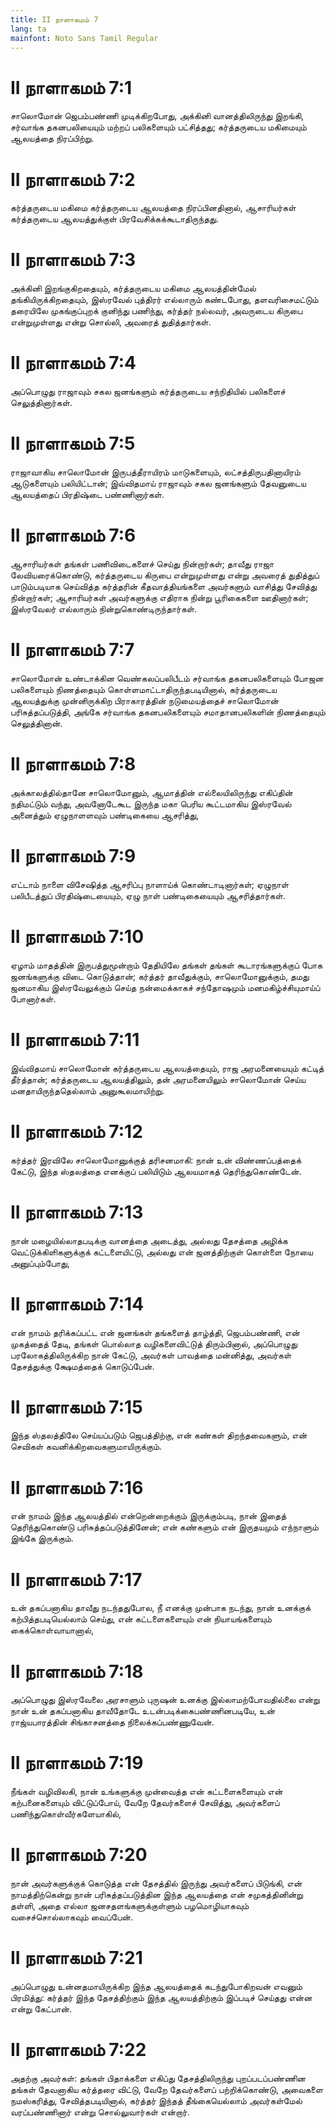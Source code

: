 ```yaml
---
title: II நாளாகமம் 7
lang: ta
mainfont: Noto Sans Tamil Regular
---
```


# II நாளாகமம் 7:1

சாலொமோன் ஜெபம்பண்ணி முடிக்கிறபோது, அக்கினி வானத்திலிருந்து இறங்கி, சர்வாங்க தகனபலியையும் மற்றப் பலிகளையும் பட்சித்தது; கர்த்தருடைய மகிமையும் ஆலயத்தை நிரப்பிற்று.

# II நாளாகமம் 7:2

கர்த்தருடைய மகிமை கர்த்தருடைய ஆலயத்தை நிரப்பினதினால், ஆசாரியர்கள் கர்த்தருடைய ஆலயத்துக்குள் பிரவேசிக்கக்கூடாதிருந்தது.

# II நாளாகமம் 7:3

அக்கினி இறங்குகிறதையும், கர்த்தருடைய மகிமை ஆலயத்தின்மேல் தங்கியிருக்கிறதையும், இஸ்ரவேல் புத்திரர் எல்லாரும் கண்டபோது, தளவரிசைமட்டும் தரையிலே முகங்குப்புறக் குனிந்து பணிந்து, கர்த்தர் நல்லவர், அவருடைய கிருபை என்றுமுள்ளது என்று சொல்லி, அவரைத் துதித்தார்கள்.

# II நாளாகமம் 7:4

அப்பொழுது ராஜாவும் சகல ஜனங்களும் கர்த்தருடைய சந்நிதியில் பலிகளைச் செலுத்தினார்கள்.

# II நாளாகமம் 7:5

ராஜாவாகிய சாலொமோன் இருபத்தீராயிரம் மாடுகளையும், லட்சத்திருபதினாயிரம் ஆடுகளையும் பலியிட்டான்; இவ்விதமாய் ராஜாவும் சகல ஜனங்களும் தேவனுடைய ஆலயத்தைப் பிரதிஷ்டை பண்ணினார்கள்.

# II நாளாகமம் 7:6

ஆசாரியர்கள் தங்கள் பணிவிடைகளைச் செய்து நின்றார்கள்; தாவீது ராஜா லேவியரைக்கொண்டு, கர்த்தருடைய கிருபை என்றுமுள்ளது என்று அவரைத் துதித்துப் பாடும்படியாக செய்வித்த கர்த்தரின் கீதவாத்தியங்களை அவர்களும் வாசித்து சேவித்து நின்றார்கள்; ஆசாரியர்கள் அவர்களுக்கு எதிராக நின்று பூரிகைகளை ஊதினார்கள்; இஸ்ரவேலர் எல்லாரும் நின்றுகொண்டிருந்தார்கள்.

# II நாளாகமம் 7:7

சாலொமோன் உண்டாக்கின வெண்கலப்பலிபீடம் சர்வாங்க தகனபலிகளையும் போஜன பலிகளையும் நிணத்தையும் கொள்ளமாட்டாதிருந்தபடியினால், கர்த்தருடைய ஆலயத்துக்கு முன்னிருக்கிற பிராகாரத்தின் நடுமையத்தைச் சாலொமோன் பரிசுத்தப்படுத்தி, அங்கே சர்வாங்க தகனபலிகளையும் சமாதானபலிகளின் நிணத்தையும் செலுத்தினான்.

# II நாளாகமம் 7:8

அக்காலத்தில்தானே சாலொமோனும், ஆமாத்தின் எல்லையிலிருந்து எகிப்தின் நதிமட்டும் வந்து, அவனோடேகூட இருந்த மகா பெரிய கூட்டமாகிய இஸ்ரவேல் அனைத்தும் ஏழுநாளளவும் பண்டிகையை ஆசரித்து,

# II நாளாகமம் 7:9

எட்டாம் நாளை விசேஷித்த ஆசரிப்பு நாளாய்க் கொண்டாடினார்கள்; ஏழுநாள் பலிபீடத்துப் பிரதிஷ்டையையும், ஏழு நாள் பண்டிகையையும் ஆசரித்தார்கள்.

# II நாளாகமம் 7:10

ஏழாம் மாதத்தின் இருபத்துமூன்றாம் தேதியிலே தங்கள் தங்கள் கூடாரங்களுக்குப் போக ஜனங்களுக்கு விடை கொடுத்தான்; கர்த்தர் தாவீதுக்கும், சாலொமோனுக்கும், தமது ஜனமாகிய இஸ்ரவேலுக்கும் செய்த நன்மைக்காகச் சந்தோஷமும் மனமகிழ்ச்சியுமாய்ப் போனார்கள்.

# II நாளாகமம் 7:11

இவ்விதமாய் சாலொமோன் கர்த்தருடைய ஆலயத்தையும், ராஜ அரமனையையும் கட்டித் தீர்த்தான்; கர்த்தருடைய ஆலயத்திலும், தன் அரமனையிலும் சாலொமோன் செய்ய மனதாயிருந்ததெல்லாம் அனுகூலமாயிற்று.

# II நாளாகமம் 7:12

கர்த்தர் இரவிலே சாலொமோனுக்குத் தரிசனமாகி: நான் உன் விண்ணப்பத்தைக் கேட்டு, இந்த ஸ்தலத்தை எனக்குப் பலியிடும் ஆலயமாகத் தெரிந்துகொண்டேன்.

# II நாளாகமம் 7:13

நான் மழையில்லாதபடிக்கு வானத்தை அடைத்து, அல்லது தேசத்தை அழிக்க வெட்டுக்கிளிகளுக்குக் கட்டளையிட்டு, அல்லது என் ஜனத்திற்குள் கொள்ளை நோயை அனுப்பும்போது,

# II நாளாகமம் 7:14

என் நாமம் தரிக்கப்பட்ட என் ஜனங்கள் தங்களைத் தாழ்த்தி, ஜெபம்பண்ணி, என் முகத்தைத் தேடி, தங்கள் பொல்லாத வழிகளைவிட்டுத் திரும்பினால், அப்பொழுது பரலோகத்திலிருக்கிற நான் கேட்டு, அவர்கள் பாவத்தை மன்னித்து, அவர்கள் தேசத்துக்கு க்ஷேமத்தைக் கொடுப்பேன்.

# II நாளாகமம் 7:15

இந்த ஸ்தலத்திலே செய்யப்படும் ஜெபத்திற்கு, என் கண்கள் திறந்தவைகளும், என் செவிகள் கவனிக்கிறவைகளுமாயிருக்கும்.

# II நாளாகமம் 7:16

என் நாமம் இந்த ஆலயத்தில் என்றென்றைக்கும் இருக்கும்படி, நான் இதைத் தெரிந்துகொண்டு பரிசுத்தப்படுத்தினேன்; என் கண்களும் என் இருதயமும் எந்நாளும் இங்கே இருக்கும்.

# II நாளாகமம் 7:17

உன் தகப்பனாகிய தாவீது நடந்ததுபோல, நீ எனக்கு முன்பாக நடந்து, நான் உனக்குக் கற்பித்தபடியெல்லாம் செய்து, என் கட்டளைகளையும் என் நியாயங்களையும் கைக்கொள்வாயானால்,

# II நாளாகமம் 7:18

அப்பொழுது இஸ்ரவேலை அரசாளும் புருஷன் உனக்கு இல்லாமற்போவதில்லை என்று நான் உன் தகப்பனாகிய தாவீதோடே உடன்படிக்கைபண்ணினபடியே, உன் ராஜ்யபாரத்தின் சிங்காசனத்தை நிலைக்கப்பண்ணுவேன்.

# II நாளாகமம் 7:19

நீங்கள் வழிவிலகி, நான் உங்களுக்கு முன்வைத்த என் கட்டளைகளையும் என் கற்பனைகளையும் விட்டுப்போய், வேறே தேவர்களைச் சேவித்து, அவர்களைப் பணிந்துகொள்வீர்களேயாகில்,

# II நாளாகமம் 7:20

நான் அவர்களுக்குக் கொடுத்த என் தேசத்தில் இருந்து அவர்களைப் பிடுங்கி, என் நாமத்திற்கென்று நான் பரிசுத்தப்படுத்தின இந்த ஆலயத்தை என் சமுகத்தினின்று தள்ளி, அதை எல்லா ஜனசதளங்களுக்குள்ளும் பழமொழியாகவும் வசைச்சொல்லாகவும் வைப்பேன்.

# II நாளாகமம் 7:21

அப்பொழுது உன்னதமாயிருக்கிற இந்த ஆலயத்தைக் கடந்துபோகிறவன் எவனும் பிரமித்து: கர்த்தர் இந்த தேசத்திற்கும் இந்த ஆலயத்திற்கும் இப்படிச் செய்தது என்ன என்று கேட்பான்.

# II நாளாகமம் 7:22

அதற்கு அவர்கள்: தங்கள் பிதாக்களை எகிப்து தேசத்திலிருந்து புறப்படப்பண்ணின தங்கள் தேவனாகிய கர்த்தரை விட்டு, வேறே தேவர்களைப் பற்றிக்கொண்டு, அவைகளை நமஸ்கரித்து, சேவித்தபடியினால், கர்த்தர் இந்தத் தீங்கையெல்லாம் அவர்கள்மேல் வரப்பண்ணினார் என்று சொல்லுவார்கள் என்றார்.

